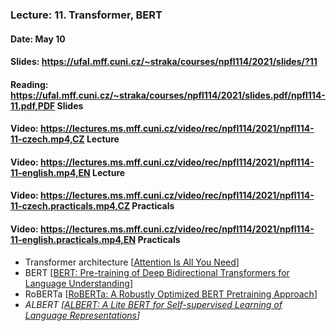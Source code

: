 ### Lecture: 11. Transformer, BERT
#### Date: May 10
#### Slides: https://ufal.mff.cuni.cz/~straka/courses/npfl114/2021/slides/?11
#### Reading: https://ufal.mff.cuni.cz/~straka/courses/npfl114/2021/slides.pdf/npfl114-11.pdf,PDF Slides
#### Video: https://lectures.ms.mff.cuni.cz/video/rec/npfl114/2021/npfl114-11-czech.mp4,CZ Lecture
#### Video: https://lectures.ms.mff.cuni.cz/video/rec/npfl114/2021/npfl114-11-english.mp4,EN Lecture
#### Video: https://lectures.ms.mff.cuni.cz/video/rec/npfl114/2021/npfl114-11-czech.practicals.mp4,CZ Practicals
#### Video: https://lectures.ms.mff.cuni.cz/video/rec/npfl114/2021/npfl114-11-english.practicals.mp4,EN Practicals

- Transformer architecture [[Attention Is All You Need](https://arxiv.org/abs/1706.03762)]
- BERT [[BERT: Pre-training of Deep Bidirectional Transformers for Language Understanding](https://arxiv.org/abs/1810.04805)]
- RoBERTa [[RoBERTa: A Robustly Optimized BERT Pretraining Approach](https://arxiv.org/abs/1907.11692)]
- _ALBERT [[ALBERT: A Lite BERT for Self-supervised Learning of Language Representations](https://arxiv.org/abs/1909.11942)]_
